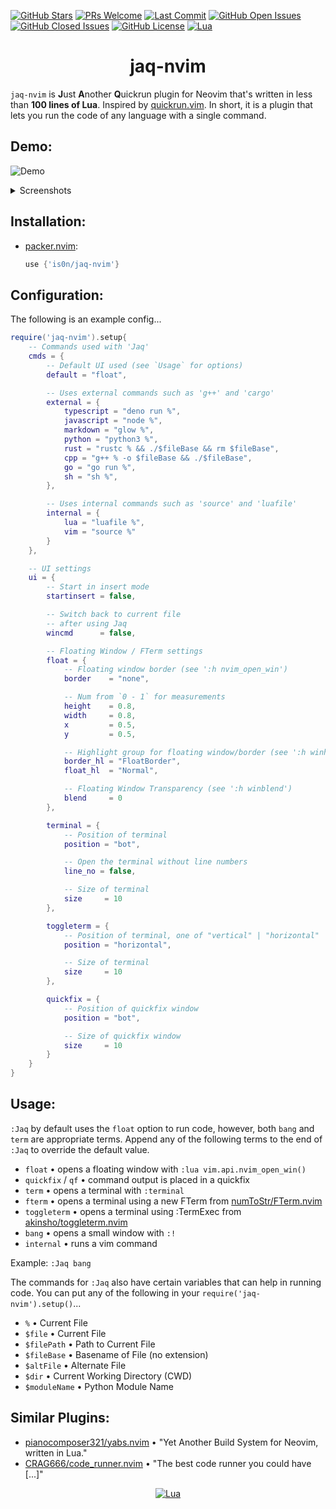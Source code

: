 [![GitHub Stars](https://img.shields.io/github/stars/is0n/jaq-nvim.svg?style=social&label=Star&maxAge=2592000)](https://github.com/is0n/jaq-nvim/stargazers/)
[![PRs Welcome](https://img.shields.io/badge/PRs-welcome-brightgreen.svg)](http://makeapullrequest.com)
[![Last Commit](https://img.shields.io/github/last-commit/is0n/jaq-nvim)](https://github.com/is0n/jaq-nvim/pulse)
[![GitHub Open Issues](https://img.shields.io/github/issues/is0n/jaq-nvim.svg)](https://github.com/is0n/jaq-nvim/issues/)
[![GitHub Closed Issues](https://img.shields.io/github/issues-closed/is0n/jaq-nvim.svg)](https://github.com/is0n/jaq-nvim/issues?q=is%3Aissue+is%3Aclosed)
[![GitHub License](https://img.shields.io/github/license/is0n/jaq-nvim?logo=GNU)](https://github.com/is0n/jaq-nvim/blob/master/LICENSE)
[![Lua](https://img.shields.io/badge/Lua-2C2D72?logo=lua&logoColor=white)](https://github.com/is0n/fm-nvim/search?l=lua)

<h1 align='center'>jaq-nvim</h1>

`jaq-nvim` is **J**ust **A**nother **Q**uickrun plugin for Neovim that's written in less than **100 lines of Lua**. Inspired by [quickrun.vim](https://github.com/D0n9X1n/quickrun.vim). In short, it is a plugin that lets you run the code of any language with a single command.

## Demo:

![Demo](https://user-images.githubusercontent.com/57725322/143307370-861066e8-cae0-4641-8185-25c031baafbb.gif)

<p>
<details>
<summary>Screenshots</summary>

##### Run C++ Code w/ :Jaq Bang

![Jaq Bang](https://user-images.githubusercontent.com/57725322/143304594-45df53fc-8aeb-424b-b688-70779b7c9533.png)

##### Run C++ Code w/ :Jaq Float

![Jaq Float](https://user-images.githubusercontent.com/57725322/143304610-053d2593-53a9-4839-9bb3-c61e0de66022.png)

##### Run C++ Code w/ :Jaq Term

![Jaq Term](https://user-images.githubusercontent.com/57725322/143304617-b0d13aa6-368a-4968-8b89-909d6ddbcf60.png)

</details>
</p>

## Installation:

- [packer.nvim](https://github.com/wbthomason/packer.nvim):
  ```lua
  use {'is0n/jaq-nvim'}
  ```

## Configuration:

The following is an example config...

```lua
require('jaq-nvim').setup{
	-- Commands used with 'Jaq'
	cmds = {
		-- Default UI used (see `Usage` for options)
		default = "float",

		-- Uses external commands such as 'g++' and 'cargo'
		external = {
			typescript = "deno run %",
			javascript = "node %",
			markdown = "glow %",
			python = "python3 %",
			rust = "rustc % && ./$fileBase && rm $fileBase",
			cpp = "g++ % -o $fileBase && ./$fileBase",
			go = "go run %",
			sh = "sh %",
		},

		-- Uses internal commands such as 'source' and 'luafile'
		internal = {
			lua = "luafile %",
			vim = "source %"
		}
	},

	-- UI settings
	ui = {
		-- Start in insert mode
		startinsert = false,

		-- Switch back to current file
		-- after using Jaq
		wincmd      = false,

		-- Floating Window / FTerm settings
		float = {
			-- Floating window border (see ':h nvim_open_win')
			border    = "none",

			-- Num from `0 - 1` for measurements
			height    = 0.8,
			width     = 0.8,
			x         = 0.5,
			y         = 0.5,

			-- Highlight group for floating window/border (see ':h winhl')
			border_hl = "FloatBorder",
			float_hl  = "Normal",

			-- Floating Window Transparency (see ':h winblend')
			blend     = 0
		},

		terminal = {
			-- Position of terminal
			position = "bot",

			-- Open the terminal without line numbers
			line_no = false,

			-- Size of terminal
			size     = 10
		},

		toggleterm = {
			-- Position of terminal, one of "vertical" | "horizontal" | "window" | "float"
			position = "horizontal",

			-- Size of terminal
			size     = 10
		},

		quickfix = {
			-- Position of quickfix window
			position = "bot",

			-- Size of quickfix window
			size     = 10
		}
	}
}
```

## Usage:

`:Jaq` by default uses the `float` option to run code, however, both `bang` and `term` are appropriate terms. Append any of the following terms to the end of `:Jaq` to override the default value.

- `float` • opens a floating window with `:lua vim.api.nvim_open_win()`
- `quickfix` / `qf` • command output is placed in a quickfix
- `term` • opens a terminal with `:terminal`
- `fterm` •  opens a terminal using a new FTerm from [numToStr/FTerm.nvim](https://github.com/numToStr/FTerm.nvim)
- `toggleterm` • opens a terminal using :TermExec from [akinsho/toggleterm.nvim](https://github.com/akinsho/toggleterm.nvim)
- `bang` • opens a small window with `:!`
- `internal` • runs a vim command

Example: `:Jaq bang`

The commands for `:Jaq` also have certain variables that can help in running code. You can put any of the following in your `require('jaq-nvim').setup()`...

- `%` • Current File
- `$file` • Current File
- `$filePath` • Path to Current File
- `$fileBase` • Basename of File (no extension)
- `$altFile` • Alternate File
- `$dir` • Current Working Directory (CWD)
- `$moduleName` • Python Module Name

## Similar Plugins:

- [pianocomposer321/yabs.nvim](https://github.com/pianocomposer321/yabs.nvim) • "Yet Another Build System for Neovim, written in Lua."
- [CRAG666/code_runner.nvim](https://github.com/CRAG666/code_runner.nvim) • "The best code runner you could have [...]"

<div align="center" id="madewithlua">

[![Lua](https://img.shields.io/badge/Made%20with%20Lua-blue.svg?style=for-the-badge&logo=lua)](#madewithlua)

</div>
